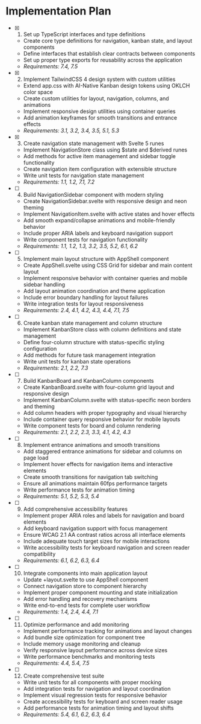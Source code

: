 # Implementation Plan

- [x] 1. Set up TypeScript interfaces and type definitions
  - Create core type definitions for navigation, kanban state, and layout components
  - Define interfaces that establish clear contracts between components
  - Set up proper type exports for reusability across the application
  - _Requirements: 7.4, 7.5_

- [x] 2. Implement TailwindCSS 4 design system with custom utilities
  - Extend app.css with AI-Native Kanban design tokens using OKLCH color space
  - Create custom utilities for layout, navigation, columns, and animations
  - Implement responsive design utilities using container queries
  - Add animation keyframes for smooth transitions and entrance effects
  - _Requirements: 3.1, 3.2, 3.4, 3.5, 5.1, 5.3_

- [x] 3. Create navigation state management with Svelte 5 runes
  - Implement NavigationStore class using $state and $derived runes
  - Add methods for active item management and sidebar toggle functionality
  - Create navigation item configuration with extensible structure
  - Write unit tests for navigation state management
  - _Requirements: 1.1, 1.2, 7.1, 7.2_

- [ ] 4. Build NavigationSidebar component with modern styling
  - Create NavigationSidebar.svelte with responsive design and neon theming
  - Implement NavigationItem.svelte with active states and hover effects
  - Add smooth expand/collapse animations and mobile-friendly behavior
  - Include proper ARIA labels and keyboard navigation support
  - Write component tests for navigation functionality
  - _Requirements: 1.1, 1.2, 1.3, 3.2, 3.5, 5.2, 6.1, 6.2_

- [ ] 5. Implement main layout structure with AppShell component
  - Create AppShell.svelte using CSS Grid for sidebar and main content layout
  - Implement responsive behavior with container queries and mobile sidebar handling
  - Add layout animation coordination and theme application
  - Include error boundary handling for layout failures
  - Write integration tests for layout responsiveness
  - _Requirements: 2.4, 4.1, 4.2, 4.3, 4.4, 7.1, 7.5_

- [ ] 6. Create kanban state management and column structure
  - Implement KanbanStore class with column definitions and state management
  - Define four-column structure with status-specific styling configuration
  - Add methods for future task management integration
  - Write unit tests for kanban state operations
  - _Requirements: 2.1, 2.2, 7.3_

- [ ] 7. Build KanbanBoard and KanbanColumn components
  - Create KanbanBoard.svelte with four-column grid layout and responsive design
  - Implement KanbanColumn.svelte with status-specific neon borders and theming
  - Add column headers with proper typography and visual hierarchy
  - Include container query responsive behavior for mobile layouts
  - Write component tests for board and column rendering
  - _Requirements: 2.1, 2.2, 2.3, 3.3, 4.1, 4.2, 4.3_

- [ ] 8. Implement entrance animations and smooth transitions
  - Add staggered entrance animations for sidebar and columns on page load
  - Implement hover effects for navigation items and interactive elements
  - Create smooth transitions for navigation tab switching
  - Ensure all animations maintain 60fps performance targets
  - Write performance tests for animation timing
  - _Requirements: 5.1, 5.2, 5.3, 5.4_

- [ ] 9. Add comprehensive accessibility features
  - Implement proper ARIA roles and labels for navigation and board elements
  - Add keyboard navigation support with focus management
  - Ensure WCAG 2.1 AA contrast ratios across all interface elements
  - Include adequate touch target sizes for mobile interactions
  - Write accessibility tests for keyboard navigation and screen reader compatibility
  - _Requirements: 6.1, 6.2, 6.3, 6.4_

- [ ] 10. Integrate components into main application layout
  - Update +layout.svelte to use AppShell component
  - Connect navigation store to component hierarchy
  - Implement proper component mounting and state initialization
  - Add error handling and recovery mechanisms
  - Write end-to-end tests for complete user workflow
  - _Requirements: 1.4, 2.4, 4.4, 7.1_

- [ ] 11. Optimize performance and add monitoring
  - Implement performance tracking for animations and layout changes
  - Add bundle size optimization for component tree
  - Include memory usage monitoring and cleanup
  - Verify responsive layout performance across device sizes
  - Write performance benchmarks and monitoring tests
  - _Requirements: 4.4, 5.4, 7.5_

- [ ] 12. Create comprehensive test suite
  - Write unit tests for all components with proper mocking
  - Add integration tests for navigation and layout coordination
  - Implement visual regression tests for responsive behavior
  - Create accessibility tests for keyboard and screen reader usage
  - Add performance tests for animation timing and layout shifts
  - _Requirements: 5.4, 6.1, 6.2, 6.3, 6.4_
